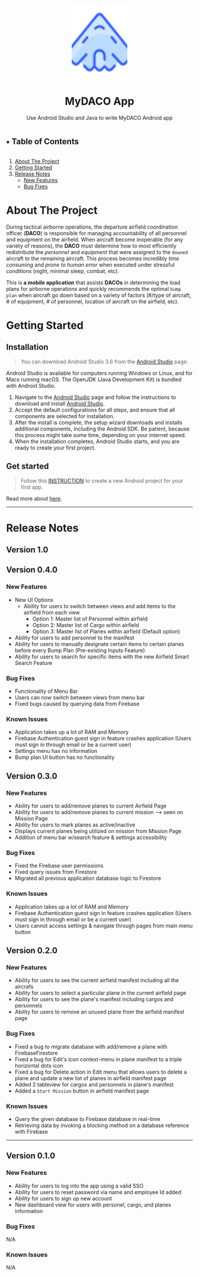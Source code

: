 <!-- PROJECT LOGO -->
<br />
<p align="center">
  <a href="https://github.com/tnguyen606-cs/myDACO">
    <img src="images/aircaft_icon.png" alt="Logo" width="150" height="200">
  </a>

  <h1 align="center">MyDACO App</h1>

  <p align="center">
    Use Android Studio and Java to write MyDACO Android app
  </p>
</p>


<!-- TABLE OF CONTENTS -->
<details open="open">
  <summary><h2 style="display: inline-block">Table of Contents</h2></summary>
  <ol>
    <li><a href="#about-the-project">About The Project</a></li>
    <li><a href="#getting-started">Getting Started</a></li>
    <li>
      <a href="#release-notes">Release Notes</a>
      <ul>
        <li><a href="#new-features">New Features</a></li>
        <li><a href="#bug-fixes">Bug Fixes</a></li>
      </ul>
    </li>
  </ol>
</details>

<!-- ABOUT THE PROJECT -->
# About The Project

During tactical airborne operations, the departure airfield coordination officer (**DACO**) is responsible for managing accountability of all personnel and equipment on the airfield. When aircraft become inoperable (for any variety of reasons), the **DACO** must determine how to most efficiently redistribute the *personnel* and *equipment* that were assigned to the `downed` aircraft to the remaining aircraft. This process becomes incredibly *time consuming* and *prone to human error* when executed under stressful conditions (night, minimal sleep, combat, etc).  

This is **a mobile application** that assists **DACOs** in determining the load plans for airborne operations and quickly recommends the optimal `bump plan` when aircraft go down based on a variety of factors (#/type of aircraft, # of equipment, # of personnel, location of aircraft on the airfield, etc). 

<!-- GETTING STARTED -->
# Getting Started
## Installation

> You can download Android Studio 3.6 from the [Android Studio](https://developer.android.com/studio/) page.   

Android Studio is available for computers running Windows or Linux, and for Macs running macOS. The OpenJDK (Java Development Kit) is bundled with Android Studio.

1. Navigate to the [Android Studio](https://developer.android.com/studio/) page and follow the instructions to download and install [Android Studio](https://developer.android.com/studio/install.html). 
2. Accept the default configurations for all steps, and ensure that all components are selected for installation.
3. After the install is complete, the setup wizard downloads and installs additional components, including the Android SDK. Be patient, because this process might take some time, depending on your internet speed.
4. When the installation completes, Android Studio starts, and you are ready to create your first project.

## Get started

> Follow this [INSTRUCTION](https://developer.android.com/codelabs/build-your-first-android-app#2) to create a new Android project for your first app.  

Read more about [here](https://developer.android.com/codelabs/build-your-first-android-app#0).

<!-- RELEASE NOTES -->
---
# Release Notes
## Version 1.0
## Version 0.4.0

### New Features
* New UI Options
  * Ability for users to switch between views and add items to the airfield from each view
    * Option 1: Master list of Personnel within airfield
    * Option 2: Master list of Cargo within airfield
    * Option 3: Master list of Planes within airfield (Default option)
* Ability for users to add personnel to the manifest
* Ability for users to manually designate certain items to certain planes before every Bump Plan (Pre-existing Inputs Feature)
* Ability for users to search for specific items with the new Airfield Smart Search Feature

### Bug Fixes
* Functionality of Menu Bar
* Users can now switch between views from menu bar
* Fixed bugs caused by querying data from Firebase

### Known Issues
* Application takes up a lot of RAM and Memory 
* Firebase Authentication guest sign in feature crashes application (Users must sign in through email or be a current user)
* Settings menu has no information
* Bump plan UI button has no functionality

## Version 0.3.0

### New Features
* Ability for users to add/remove planes to current Airfield Page
* Ability for users to add/remove planes to current mission --> seen on Mission Page
* Ability for users to mark planes as active/inactive
* Displays current planes being utilized on mission from Mission Page
* Addition of menu bar w/search feature & settings accessibility

### Bug Fixes
* Fixed the Firebase user permissions 
* Fixed query issues from Firestore
* Migrated all previous application database logic to Firestore

### Known Issues
* Application takes up a lot of RAM and Memory 
* Firebase Authentication guest sign in feature crashes application (Users must sign in through email or be a current user)
* Users cannot access settings & navigate through pages from main menu button

## Version 0.2.0

### New Features
* Ability for users to see the current airfield manifest including all the aircrafs
* Ability for users to select a particular plane in the current airfield page
* Ability for users to see the plane's manifest including cargos and personnels
* Ability for users to remove an unused plane from the airfield manifest page

### Bug Fixes
* Fixed a bug to migrate database with add/remove a plane with FirebaseFirestore
* Fixed a bug for Edit's icon context-menu in plane manifest to a triple horizontal dots icon
* Fixed a bug for Delete action in Edit menu that allows users to delete a plane and update a new list of planes in airfield manifest page
* Added 2 tableview for cargos and personnels in plane's manifest
* Added a `Start Mission` button in airfield manifest page

### Known Issues
* Query the given database to Firebase database in real-time
* Retrieving data by invoking a blocking method on a database reference with Firebase

----
## Version 0.1.0

### New Features
* Ability for users to log into the app using a valid SSO
* Ability for users to reset password via name and employee Id added
* Ability for users to sign up new account
* New dashboard view for users with personel, cargo, and planes information

### Bug Fixes
N/A

### Known Issues
N/A
